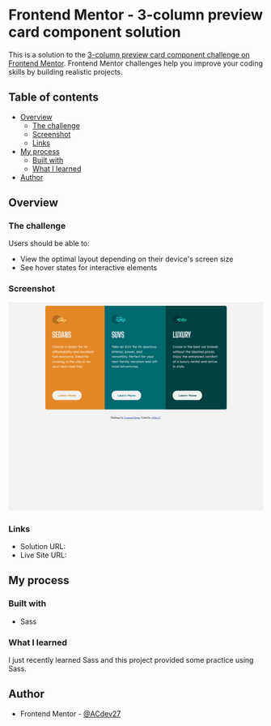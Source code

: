# Frontend Mentor - 3-column preview card component solution

This is a solution to the [3-column preview card component challenge on Frontend Mentor](https://www.frontendmentor.io/challenges/3column-preview-card-component-pH92eAR2-). Frontend Mentor challenges help you improve your coding skills by building realistic projects. 

## Table of contents

- [Overview](#overview)
  - [The challenge](#the-challenge)
  - [Screenshot](#screenshot)
  - [Links](#links)
- [My process](#my-process)
  - [Built with](#built-with)
  - [What I learned](#what-i-learned)
- [Author](#author)



## Overview

### The challenge

Users should be able to:

- View the optimal layout depending on their device's screen size
- See hover states for interactive elements

### Screenshot

![](./screenshot-1.jpg)


### Links

- Solution URL: [](https://www.frontendmentor.io/solutions/html-and-sass-LFgvgXron)
- Live Site URL: [](https://app.netlify.com/sites/compassionate-wilson-739bff/overview)

## My process

### Built with

- Sass


### What I learned

I just recently learned Sass and this project provided some practice using Sass.

## Author

- Frontend Mentor - [@ACdev27](https://www.frontendmentor.io/profile/ACdev27)



